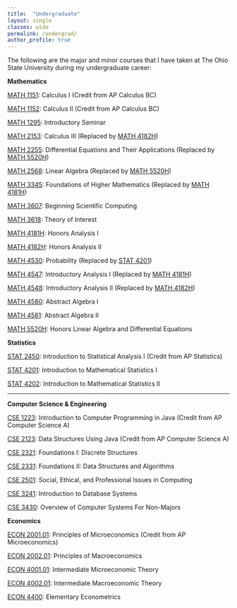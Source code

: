 ```yaml
---
title:  "Undergraduate"
layout: single
classes: wide
permalink: /undergrad/
author_profile: true
---
```


The following are the major and minor courses that I have taken at The Ohio State University during my undergraduate career:

**Mathematics**

[MATH 1151](/undergrad/math1151/): Calculus I (Credit from AP Calculus BC)

[MATH 1152](/undergrad/math1152/): Calculus II (Credit from AP Calculus BC)

[MATH 1295](/undergrad/math1295/): Introductory Seminar

[MATH 2153](/undergrad/math2153/): Calculus III (Replaced by [MATH 4182H](/undergrad/math4182h/))

[MATH 2255](/undergrad/math2255/): Differential Equations and Their Applications (Replaced by [MATH 5520H](/undergrad/math5520h/))

[MATH 2568](/undergrad/math2568/): Linear Algebra (Replaced by [MATH 5520H](/undergrad/math5520h/))

[MATH 3345](/undergrad/math3345/): Foundations of Higher Mathematics (Replaced by [MATH 4181H](/undergrad/math4181h/))

[MATH 3607](/undergrad/math3607/): Beginning Scientific Computing

[MATH 3618](/undergrad/math3618/): Theory of Interest

[MATH 4181H](/undergrad/math4181h/): Honors Analysis I

[MATH 4182H](/undergrad/math4182h/): Honors Analysis II

[MATH 4530](/undergrad/math4530/): Probability (Replaced by [STAT 4201](/undergrad/stat4201/))

[MATH 4547](/undergrad/math4547/): Introductory Analysis I (Replaced by [MATH 4181H](/undergrad/math4181h/))

[MATH 4548](/undergrad/math4548/): Introductory Analysis II (Replaced by [MATH 4182H](/undergrad/math4182h/))

[MATH 4580](/undergrad/math4580/): Abstract Algebra I

[MATH 4581](https://garylikai.github.io/undergrad/math4581/): Abstract Algebra II

[MATH 5520H](https://garylikai.github.io/undergrad/math5520h/): Honors Linear Algebra and Differential Equations

**Statistics**

[STAT 2450](https://garylikai.github.io/undergrad/stat2450/): Introduction to Statistical Analysis I (Credit from AP Statistics)

[STAT 4201](https://garylikai.github.io/undergrad/stat4201/): Introduction to Mathematical Statistics I

[STAT 4202](https://garylikai.github.io/undergrad/stat4202/): Introduction to Mathematical Statistics II

---

**Computer Science & Engineering**

[CSE 1223](/undergrad/cse1223/): Introduction to Computer Programming in Java (Credit from AP Computer Science A)

[CSE 2123](/undergrad/cse2123/): Data Structures Using Java (Credit from AP Computer Science A)

[CSE 2321](/undergrad/cse2321/): Foundations I: Discrete Structures

[CSE 2331](/undergrad/cse2331/): Foundations II: Data Structures and Algorithms

[CSE 2501](/undergrad/cse2501/): Social, Ethical, and Professional Issues in Computing

[CSE 3241](/undergrad/cse3241/): Introduction to Database Systems

[CSE 3430](/undergrad/cse3430/): Overview of Computer Systems For Non-Majors

**Economics**

[ECON 2001.01](/undergrad/econ2001.01/): Principles of Microeconomics (Credit from AP Microeconomics)

[ECON 2002.01](/undergrad/econ2002.01/): Principles of Macroeconomics

[ECON 4001.01](/undergrad/econ4001.01/): Intermediate Microeconomic Theory

[ECON 4002.01](/undergrad/econ4002.01/): Intermediate Macroeconomic Theory

[ECON 4400](/undergrad/econ4400/): Elementary Econometrics
